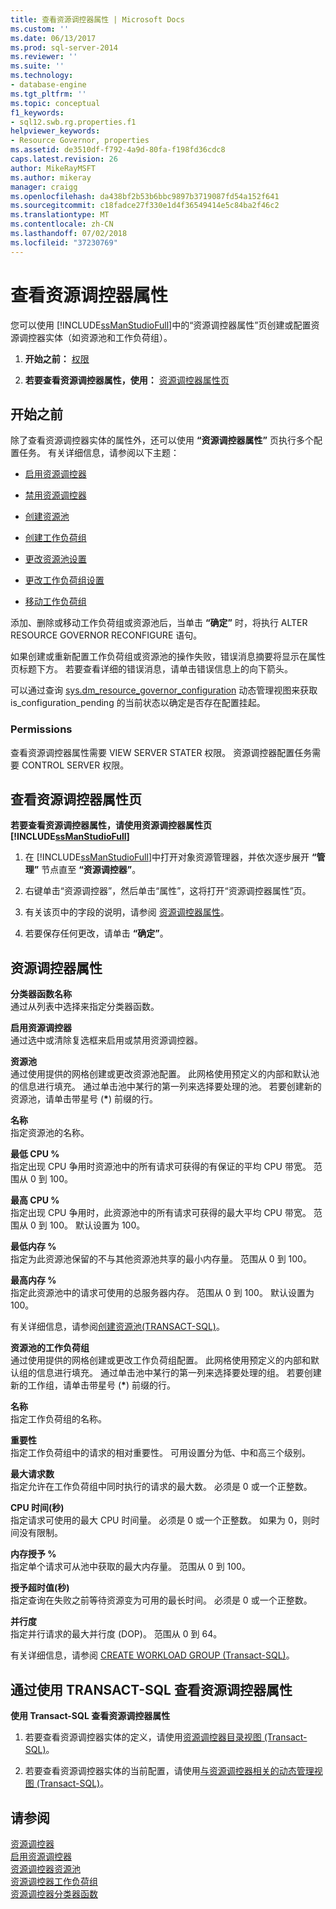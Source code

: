 ```yaml
---
title: 查看资源调控器属性 | Microsoft Docs
ms.custom: ''
ms.date: 06/13/2017
ms.prod: sql-server-2014
ms.reviewer: ''
ms.suite: ''
ms.technology:
- database-engine
ms.tgt_pltfrm: ''
ms.topic: conceptual
f1_keywords:
- sql12.swb.rg.properties.f1
helpviewer_keywords:
- Resource Governor, properties
ms.assetid: de3510df-f792-4a9d-80fa-f198fd36cdc8
caps.latest.revision: 26
author: MikeRayMSFT
ms.author: mikeray
manager: craigg
ms.openlocfilehash: da438bf2b53b6bbc9897b3719087fd54a152f641
ms.sourcegitcommit: c18fadce27f330e1d4f36549414e5c84ba2f46c2
ms.translationtype: MT
ms.contentlocale: zh-CN
ms.lasthandoff: 07/02/2018
ms.locfileid: "37230769"
---
```

# <a name="view-resource-governor-properties"></a>查看资源调控器属性
  您可以使用 [!INCLUDE[ssManStudioFull](../../includes/ssmanstudiofull-md.md)]中的“资源调控器属性”页创建或配置资源调控器实体（如资源池和工作负荷组）。  
  
1.  **开始之前：**  [权限](#Permissions)  
  
2.  **若要查看资源调控器属性，使用：**  [资源调控器属性页](#ViewRGProp)  
  
##  <a name="BeforeYouBegin"></a> 开始之前  
 除了查看资源调控器实体的属性外，还可以使用 **“资源调控器属性”** 页执行多个配置任务。 有关详细信息，请参阅以下主题：  
  
-   [启用资源调控器](enable-resource-governor.md)  
  
-   [禁用资源调控器](disable-resource-governor.md)  
  
-   [创建资源池](create-a-resource-pool.md)  
  
-   [创建工作负荷组](create-a-workload-group.md)  
  
-   [更改资源池设置](change-resource-pool-settings.md)  
  
-   [更改工作负荷组设置](change-workload-group-settings.md)  
  
-   [移动工作负荷组](move-a-workload-group.md)  
  
 添加、删除或移动工作负荷组或资源池后，当单击 **“确定”** 时，将执行 ALTER RESOURCE GOVERNOR RECONFIGURE 语句。  
  
 如果创建或重新配置工作负荷组或资源池的操作失败，错误消息摘要将显示在属性页标题下方。 若要查看详细的错误消息，请单击错误信息上的向下箭头。  
  
 可以通过查询 [sys.dm_resource_governor_configuration](/sql/relational-databases/system-dynamic-management-views/sys-dm-resource-governor-configuration-transact-sql) 动态管理视图来获取 is_configuration_pending 的当前状态以确定是否存在配置挂起。  
  
###  <a name="Permissions"></a> Permissions  
 查看资源调控器属性需要 VIEW SERVER STATER 权限。 资源调控器配置任务需要 CONTROL SERVER 权限。  
  
##  <a name="ViewRGProp"></a> 查看资源调控器属性页  
 **若要查看资源调控器属性，请使用资源调控器属性页 [!INCLUDE[ssManStudioFull](../../includes/ssmanstudiofull-md.md)]**  
  
1.  在 [!INCLUDE[ssManStudioFull](../../includes/ssmanstudiofull-md.md)]中打开对象资源管理器，并依次逐步展开 **“管理”** 节点直至 **“资源调控器”**。  
  
2.  右键单击“资源调控器”，然后单击“属性”，这将打开“资源调控器属性”页。  
  
3.  有关该页中的字段的说明，请参阅 [资源调控器属性](#RGProp)。  
  
4.  若要保存任何更改，请单击 **“确定”**。  
  
##  <a name="RGProp"></a> 资源调控器属性  
 **分类器函数名称**  
 通过从列表中选择来指定分类器函数。  
  
 **启用资源调控器**  
 通过选中或清除复选框来启用或禁用资源调控器。  
  
 **资源池**  
 通过使用提供的网格创建或更改资源池配置。 此网格使用预定义的内部和默认池的信息进行填充。 通过单击池中某行的第一列来选择要处理的池。 若要创建新的资源池，请单击带星号 (**\***) 前缀的行。  
  
 **名称**  
 指定资源池的名称。  
  
 **最低 CPU %**  
 指定出现 CPU 争用时资源池中的所有请求可获得的有保证的平均 CPU 带宽。 范围从 0 到 100。  
  
 **最高 CPU %**  
 指定出现 CPU 争用时，此资源池中的所有请求可获得的最大平均 CPU 带宽。 范围从 0 到 100。 默认设置为 100。  
  
 **最低内存 %**  
 指定为此资源池保留的不与其他资源池共享的最小内存量。 范围从 0 到 100。  
  
 **最高内存 %**  
 指定此资源池中的请求可使用的总服务器内存。 范围从 0 到 100。 默认设置为 100。  
  
 有关详细信息，请参阅[创建资源池&#40;TRANSACT-SQL&#41;](/sql/t-sql/statements/create-resource-pool-transact-sql)。  
  
 **资源池的工作负荷组**  
 通过使用提供的网格创建或更改工作负荷组配置。 此网格使用预定义的内部和默认组的信息进行填充。 通过单击池中某行的第一列来选择要处理的组。 若要创建新的工作组，请单击带星号 (**\***) 前缀的行。  
  
 **名称**  
 指定工作负荷组的名称。  
  
 **重要性**  
 指定工作负荷组中的请求的相对重要性。 可用设置分为低、中和高三个级别。  
  
 **最大请求数**  
 指定允许在工作负荷组中同时执行的请求的最大数。 必须是 0 或一个正整数。  
  
 **CPU 时间(秒)**  
 指定请求可使用的最大 CPU 时间量。 必须是 0 或一个正整数。 如果为 0，则时间没有限制。  
  
 **内存授予 %**  
 指定单个请求可从池中获取的最大内存量。 范围从 0 到 100。  
  
 **授予超时值(秒)**  
 指定查询在失败之前等待资源变为可用的最长时间。 必须是 0 或一个正整数。  
  
 **并行度**  
 指定并行请求的最大并行度 (DOP)。 范围从 0 到 64。  
  
 有关详细信息，请参阅 [CREATE WORKLOAD GROUP (Transact-SQL)](/sql/t-sql/statements/create-workload-group-transact-sql)。  
  
## <a name="view-resource-governor-properties-by-using-transact-sql"></a>通过使用 TRANSACT-SQL 查看资源调控器属性  
 **使用 Transact-SQL 查看资源调控器属性**  
  
1.  若要查看资源调控器实体的定义，请使用[资源调控器目录视图 (Transact-SQL)](/sql/relational-databases/system-catalog-views/resource-governor-catalog-views-transact-sql)。  
  
2.  若要查看资源调控器实体的当前配置，请使用[与资源调控器相关的动态管理视图 (Transact-SQL)](/sql/relational-databases/system-dynamic-management-views/resource-governor-related-dynamic-management-views-transact-sql)。  
  
## <a name="see-also"></a>请参阅  
 [资源调控器](resource-governor.md)   
 [启用资源调控器](enable-resource-governor.md)   
 [资源调控器资源池](resource-governor-resource-pool.md)   
 [资源调控器工作负荷组](resource-governor-workload-group.md)   
 [资源调控器分类器函数](resource-governor-classifier-function.md)  
  
  
